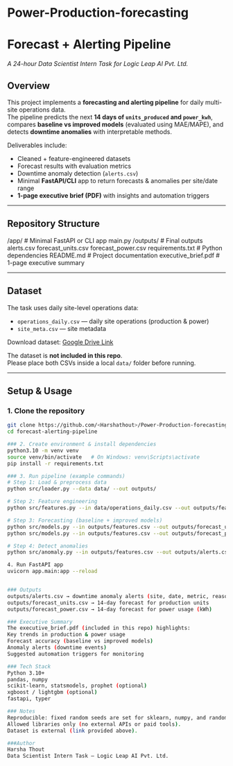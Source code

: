 # Power-Production-forecasting
# Forecast + Alerting Pipeline  
*A 24-hour Data Scientist Intern Task for Logic Leap AI Pvt. Ltd.*  

##  Overview  
This project implements a **forecasting and alerting pipeline** for daily multi-site operations data.  
The pipeline predicts the next **14 days of `units_produced` and `power_kwh`**, compares **baseline vs improved models** (evaluated using MAE/MAPE), and detects **downtime anomalies** with interpretable methods.  

Deliverables include:  
- Cleaned + feature-engineered datasets  
- Forecast results with evaluation metrics  
- Downtime anomaly detection (`alerts.csv`)  
- Minimal **FastAPI/CLI** app to return forecasts & anomalies per site/date range  
- **1-page executive brief (PDF)** with insights and automation triggers  

---

## Repository Structure  
/app/ # Minimal FastAPI or CLI app
main.py
/outputs/ # Final outputs
alerts.csv
forecast_units.csv
forecast_power.csv
requirements.txt # Python dependencies
README.md # Project documentation
executive_brief.pdf # 1-page executive summary


---

## Dataset  
The task uses daily site-level operations data:  

- `operations_daily.csv` — daily site operations (production & power)  
- `site_meta.csv` — site metadata  

 Download dataset: [Google Drive Link](https://drive.google.com/drive/folders/1T1L741_L8A1wfDH-fgQkiOFMZlVqZPoc?usp=drive_link)  

 The dataset is **not included in this repo**.  
Please place both CSVs inside a local `data/` folder before running.  

---

##  Setup & Usage  

### 1. Clone the repository  
```bash
git clone https://github.com/<Harshathout>/Power-Production-forecasting.git
cd forecast-alerting-pipeline

### 2. Create environment & install dependencies
python3.10 -m venv venv
source venv/bin/activate   # On Windows: venv\Scripts\activate
pip install -r requirements.txt

### 3. Run pipeline (example commands)
# Step 1: Load & preprocess data
python src/loader.py --data data/ --out outputs/

# Step 2: Feature engineering
python src/features.py --in data/operations_daily.csv --out outputs/features.csv

# Step 3: Forecasting (baseline + improved models)
python src/models.py --in outputs/features.csv --out outputs/forecast_units.csv --metric MAE
python src/models.py --in outputs/features.csv --out outputs/forecast_power.csv --metric MAPE

# Step 4: Detect anomalies
python src/anomaly.py --in outputs/features.csv --out outputs/alerts.csv

4. Run FastAPI app
uvicorn app.main:app --reload


### Outputs
outputs/alerts.csv → downtime anomaly alerts (site, date, metric, reason, severity)
outputs/forecast_units.csv → 14-day forecast for production units
outputs/forecast_power.csv → 14-day forecast for power usage (kWh)

### Executive Summary
The executive_brief.pdf (included in this repo) highlights:
Key trends in production & power usage
Forecast accuracy (baseline vs improved models)
Anomaly alerts (downtime events)
Suggested automation triggers for monitoring

### Tech Stack
Python 3.10+
pandas, numpy
scikit-learn, statsmodels, prophet (optional)
xgboost / lightgbm (optional)
fastapi, typer

### Notes
Reproducible: fixed random seeds are set for sklearn, numpy, and random.
Allowed libraries only (no external APIs or paid tools).
Dataset is external (link provided above).

###Author
Harsha Thout
Data Scientist Intern Task — Logic Leap AI Pvt. Ltd.

